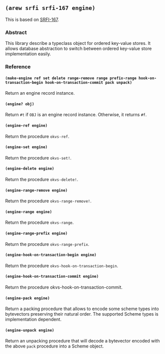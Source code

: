 
## `(arew srfi srfi-167 engine)`

This is based on [SRFI-167](https://srfi.schemers.org/srfi-167/).

### Abstract

This library describe a typeclass object for ordered key-value stores.
It allows database abstraction to switch between ordered key-value
store implementation easily.

### Reference

#### `(make-engine ref set delete range-remove range prefix-range hook-on-transaction-begin hook-on-transaction-commit pack unpack)`

Return an engine record instance.

#### `(engine? obj)`

Return `#t` if `OBJ` is an engine record instance. Otherwise, it returns `#f`.

#### `(engine-ref engine)`

Return the procedure `okvs-ref`.

#### `(engine-set engine)`

Return the procedure `okvs-set!`.

#### `(engine-delete engine)`

Return the procedure `okvs-delete!`.

#### `(engine-range-remove engine)`

Return the procedure `okvs-range-remove!`.

#### `(engine-range engine)`

Return the procedure `okvs-range`.

#### `(engine-range-prefix engine)`

Return the procedure `okvs-range-prefix`.

#### `(engine-hook-on-transaction-begin engine)`

Return the procedure `okvs-hook-on-transaction-begin`.

#### `(engine-hook-on-transaction-commit engine)`

Return the procedure okvs-hook-on-transaction-commit.

#### `(engine-pack engine)`

Return a packing procedure that allows to encode some scheme types
into bytevectors preserving their natural order. The supported Scheme
types is implementation dependent.

#### `(engine-unpack engine)`

Return an unpacking procedure that will decode a bytevector encoded
with the above `pack` procedure into a Scheme object.

